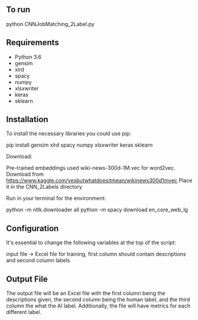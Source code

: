 To run
----
python CNNJobMatching_2Label.py

Requirements
----
- Python 3.6
- gensim
- xlrd
- spacy
- numpy
- xlsxwriter
- keras
- sklearn

Installation
----
To install the necessary libraries you could use pip:

pip install gensim xlrd spacy numpy xlsxwriter keras sklearn

Download:

Pre-trained embeddings used wiki-news-300d-1M.vec for word2vec. Download from https://www.kaggle.com/yesbutwhatdoesitmean/wikinews300d1mvec
Place it in the CNN_2Labels directory

Run in your terminal for the environment:

python -m nltk.downloader all
python -m spacy download en_core_web_lg

Configuration
----
It's essential to change the following variables at the top of the script:

input file -> Excel file for training, first column should contain descriptions and second column labels

Output File
----

The output file will be an Excel file with the first column being the descriptions given, the second column being the human
label, and the third column the what the AI label. Additionally, the file will have metrics for each different label.

